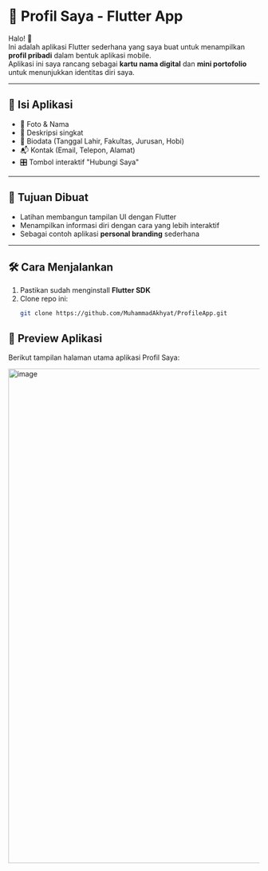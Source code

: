 # 👤 Profil Saya - Flutter App

Halo! 👋  
Ini adalah aplikasi Flutter sederhana yang saya buat untuk menampilkan **profil pribadi** dalam bentuk aplikasi mobile.  
Aplikasi ini saya rancang sebagai **kartu nama digital** dan **mini portofolio** untuk menunjukkan identitas diri saya.

---

## 🧩 Isi Aplikasi
- 📸 Foto & Nama
- 📝 Deskripsi singkat
- 📖 Biodata (Tanggal Lahir, Fakultas, Jurusan, Hobi)
- 📬 Kontak (Email, Telepon, Alamat)
- 🎛️ Tombol interaktif "Hubungi Saya"

---

## 🎯 Tujuan Dibuat
- Latihan membangun tampilan UI dengan Flutter  
- Menampilkan informasi diri dengan cara yang lebih interaktif  
- Sebagai contoh aplikasi **personal branding** sederhana  

---

## 🛠️ Cara Menjalankan
1. Pastikan sudah menginstall **Flutter SDK**  
2. Clone repo ini:
   ```bash
   git clone https://github.com/MuhammadAkhyat/ProfileApp.git

## 📱 Preview Aplikasi

Berikut tampilan halaman utama aplikasi Profil Saya:     

<img width="625" height="992" alt="image" src="https://github.com/user-attachments/assets/6acd7772-c834-4605-af18-52de97956645" />



